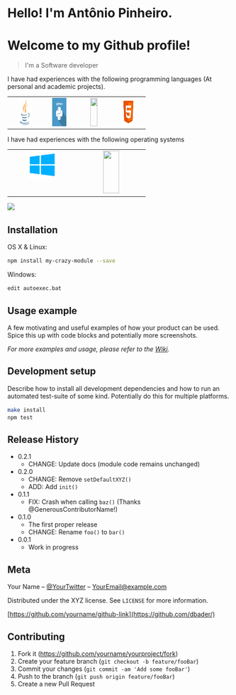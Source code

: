 # Hello! I'm Antônio Pinheiro.
# Welcome to my Github profile!
> I'm a Software developer

I have had experiences with the following programming languages (At personal and academic projects).

<table>
  <tbody>
    <tr valign="top">
      <td width="25%" align="center">
        <img height="64px" width="50%" src="/svg/java.svg">
      </td>
      <td width="25%" align="center">
        <img height="64px" width="50%" src="/svg/python.svg">
      </td>
      <td width="25%" align="center">
        <img height="64px" width="50%" src="/svg/c#.svg">
      </td>
      <td width="25%" align="center">
        <img height="64px" width="50%" src="/svg/html5.svg">
      </td>
    </tr>
    
  </tbody>
</table>

I have had experiences with the following operating systems

<table>
  <tbody>
    <tr valign="top">
      <td width="25%" align="center">
        <img height="64px" width="50%" src="/svg/windows.svg">
      </td>
      <td width="25%" align="center">
        <img height="96px" width="50%" src="/svg/linux.svg">
      </td>
      
    
  </tbody>
</table>

![](header.png)

## Installation

OS X & Linux:

```sh
npm install my-crazy-module --save
```

Windows:

```sh
edit autoexec.bat
```

## Usage example

A few motivating and useful examples of how your product can be used. Spice this up with code blocks and potentially more screenshots.

_For more examples and usage, please refer to the [Wiki][wiki]._

## Development setup

Describe how to install all development dependencies and how to run an automated test-suite of some kind. Potentially do this for multiple platforms.

```sh
make install
npm test
```

## Release History

* 0.2.1
    * CHANGE: Update docs (module code remains unchanged)
* 0.2.0
    * CHANGE: Remove `setDefaultXYZ()`
    * ADD: Add `init()`
* 0.1.1
    * FIX: Crash when calling `baz()` (Thanks @GenerousContributorName!)
* 0.1.0
    * The first proper release
    * CHANGE: Rename `foo()` to `bar()`
* 0.0.1
    * Work in progress

## Meta

Your Name – [@YourTwitter](https://twitter.com/dbader_org) – YourEmail@example.com

Distributed under the XYZ license. See ``LICENSE`` for more information.

[https://github.com/yourname/github-link](https://github.com/dbader/)

## Contributing

1. Fork it (<https://github.com/yourname/yourproject/fork>)
2. Create your feature branch (`git checkout -b feature/fooBar`)
3. Commit your changes (`git commit -am 'Add some fooBar'`)
4. Push to the branch (`git push origin feature/fooBar`)
5. Create a new Pull Request

<!-- Markdown link & img dfn's -->
[npm-image]: https://img.shields.io/npm/v/datadog-metrics.svg?style=flat-square
[npm-url]: https://npmjs.org/package/datadog-metrics
[npm-downloads]: https://img.shields.io/npm/dm/datadog-metrics.svg?style=flat-square
[travis-image]: https://img.shields.io/travis/dbader/node-datadog-metrics/master.svg?style=flat-square
[travis-url]: https://travis-ci.org/dbader/node-datadog-metrics
[wiki]: https://github.com/yourname/yourproject/wiki
